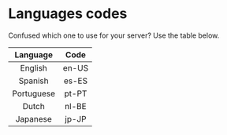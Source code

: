 # Languages codes
Confused which one to use for your server? Use the table below.

| Language  | Code  |
| :-------: | :---: |
| English   | en-US |
| Spanish   | es-ES |
| Portuguese| pt-PT |
| Dutch     | nl-BE |
| Japanese  | jp-JP |
